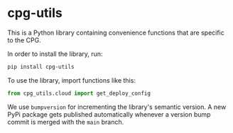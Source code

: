 # cpg-utils

This is a Python library containing convenience functions that are specific to the CPG.

In order to install the library, run:

```bash
pip install cpg-utils
```

To use the library, import functions like this:

```python
from cpg_utils.cloud import get_deploy_config
```

We use `bumpversion` for incrementing the library's semantic version. A new PyPi package gets published automatically whenever a version bump commit is merged with the `main` branch.
